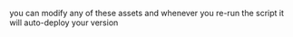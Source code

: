 you can modify any of these assets and whenever you re-run the script it will auto-deploy your version
